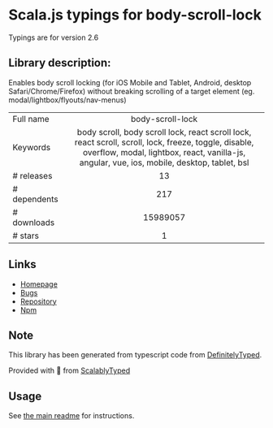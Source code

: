 
# Scala.js typings for body-scroll-lock

Typings are for version 2.6

## Library description:
Enables body scroll locking (for iOS Mobile and Tablet, Android, desktop Safari/Chrome/Firefox) without breaking scrolling of a target element (eg. modal/lightbox/flyouts/nav-menus)

|                    |                 |
| ------------------ | :-------------: |
| Full name          | body-scroll-lock |
| Keywords           | body scroll, body scroll lock, react scroll lock, react scroll, scroll, lock, freeze, toggle, disable, overflow, modal, lightbox, react, vanilla-js, angular, vue, ios, mobile, desktop, tablet, bsl |
| # releases         | 13 |
| # dependents       | 217 |
| # downloads        | 15989057 |
| # stars            | 1 |

## Links
- [Homepage](https://github.com/willmcpo/body-scroll-lock#readme)
- [Bugs](https://github.com/willmcpo/body-scroll-lock/issues)
- [Repository](https://github.com/willmcpo/body-scroll-lock)
- [Npm](https://www.npmjs.com/package/body-scroll-lock)
    


## Note
This library has been generated from typescript code from [DefinitelyTyped](https://definitelytyped.org).

Provided with :purple_heart: from [ScalablyTyped](https://github.com/oyvindberg/ScalablyTyped)

## Usage
See [the main readme](../../readme.md) for instructions.


